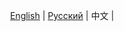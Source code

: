 <p align="center">
  <a href="https://github.com/HatcherMine/Raptoreum-Miner">English</a> |
  <a href="https://github.com/HatcherMine/Raptoreum-Miner/edit/main/lang/Russian">Pусский</a> |
  <span>中文</span> |
</p>

